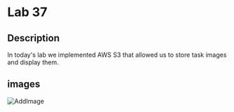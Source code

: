 # Lab 37

## Description

In today's lab we implemented AWS S3 that allowed us to store task images and display them.

## images

![AddImage](/screenshots/AddImage.jpeg)


